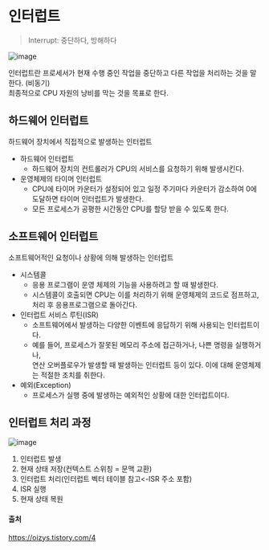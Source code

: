 # 인터럽트 
>Interrupt: 중단하다, 방해하다<br>

![image](https://github.com/dlrkdus/CS_STUDY/assets/99721126/9d074658-4c39-4c6d-ace1-e9c8c70d42c5)


인터럽트란 프로세서가 현재 수행 중인 작업을 중단하고 다른 작업을 처리하는 것을 말한다. (비동기) <br>
최종적으로 CPU 자원의 낭비를 막는 것을 목표로 한다.

## 하드웨어 인터럽트 

하드웨어 장치에서 직접적으로 발생하는 인터럽트

- 하드웨어 인터럽트
  - 하드웨어 장치의 컨트롤러가 CPU의 서비스를 요청하기 위해 발생시킨다.
- 운영체제의 타이머 인터럽트
  - CPU에 타이머 카운터가 설정되어 있고 일정 주기마다 카운터가 감소하여 0에 도달하면 타이머 인터럽트가 발생한다.
  - 모든 프로세스가 공평한 시간동안 CPU를 할당 받을 수 있도록 한다.
 
## 소프트웨어 인터럽트 

소프트웨어적인 요청이나 상황에 의해 발생하는 인터럽트

- 시스템콜
  - 응용 프로그램이 운영 체제의 기능을 사용하려고 할 때 발생한다.
  - 시스템콜이 호출되면 CPU는 이를 처리하기 위해 운영체제의 코드로 점프하고, 처리 후 응용프로그램으로 돌아간다.
- 인터럽트 서비스 루틴(ISR)
  - 소프트웨어에서 발생하는 다양한 이벤트에 응답하기 위해 사용되는 인터럽트이다.
  - 예를 들어, 프로세스가 잘못된 메모리 주소에 접근하거나, 나쁜 명령을 실행하거나, <br>
    연산 오버플로우가 발생할 때 발생하는 인터럽트 등이 있다. 이에 대해 운영체제는 적절한 조치를 취한다.
- 예외(Exception)
  - 프로세스가 실행 중에 발생하는 예외적인 상황에 대한 인터럽트이다.
 

## 인터럽트 처리 과정

![image](https://github.com/dlrkdus/CS_STUDY/assets/99721126/2036a867-4912-4c90-9f5b-ca826c8b8629)


1. 인터럽트 발생
2. 현재 상태 저장(컨텍스트 스위칭 = 문맥 교환)
3. 인터럽트 처리(인터럽트 벡터 테이블 참고<-ISR 주소 포함)
4. ISR 실행
5. 현재 상태 복원


#### 출처
https://oizys.tistory.com/4


 


